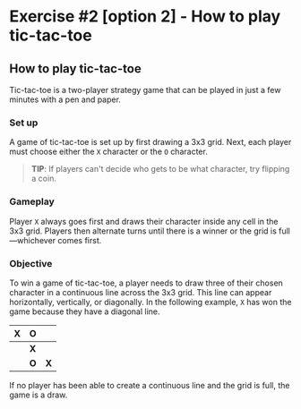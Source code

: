 # Exercise #2 [option 2] - How to play tic-tac-toe

## How to play tic-tac-toe

Tic-tac-toe is a two-player strategy game that can be played in just a few minutes with a pen and paper. 

### Set up
A game of tic-tac-toe is set up by first drawing a 3x3 grid. Next, each player must choose either the `X` character or the `O` character. 

> **TIP**: If players can't decide who gets to be what character, try flipping a coin.

### Gameplay
Player `X` always goes first and draws their character inside any cell in the 3x3 grid. Players then alternate turns until there is a winner or the grid is full—whichever comes first. 

### Objective
To win a game of tic-tac-toe, a player needs to draw three of their chosen character in a continuous line across the 3x3 grid. This line can appear horizontally, vertically, or diagonally. In the following example, `X` has won the game because they have a diagonal line. 

|  X |  O |   |
|---|---|---|
|   | **X** |   |
|   | **O** | **X** |

If no player has been able to create a continuous line and the grid is full, the game is a draw.


 